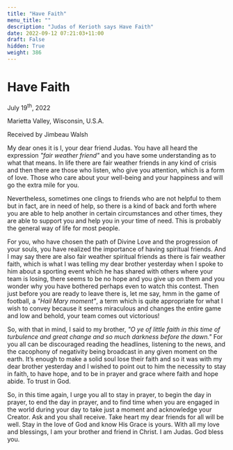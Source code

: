```yaml
---
title: "Have Faith"
menu_title: ""
description: "Judas of Kerioth says Have Faith"
date: 2022-09-12 07:21:03+11:00
draft: False
hidden: True
weight: 386
---
```

# Have Faith

July 19<sup>th</sup>, 2022

Marietta Valley, Wisconsin, U.S.A.

Received by Jimbeau Walsh   



My dear ones it is I, your dear friend Judas. You have all heard the expression *"fair weather friend"* and you have some understanding as to what that means. In life there are fair weather friends in any kind of crisis and then there are those who listen, who give you attention, which is a form of love. Those who care about your well-being and your happiness and will go the extra mile for you. 

Nevertheless, sometimes one clings to friends who are not helpful to them but in fact, are in need of help, so there is a kind of back and forth where you are able to help another in certain circumstances and other times, they are able to support you and help you in your time of need. This is probably the general way of life for most people. 

For you, who have chosen the path of Divine Love and the progression of your souls, you have realized the importance of having spiritual friends. And I may say there are also fair weather spiritual friends as there is fair weather faith, which is what I was telling my dear brother yesterday when I spoke to him about a sporting event which he has shared with others where your team is losing, there seems to be no hope and you give up on them and you wonder why you have bothered perhaps even to watch this contest. Then just before you are ready to leave there is, let me say, hmm in the game of football, a *"Hail Mary moment"*, a term which is quite appropriate for what I wish to convey because it seems miraculous and changes the entire game and low and behold, your team comes out victorious!
 
So, with that in mind, I said to my brother, *"O ye of little faith in this time of turbulence and great change and so much darkness before the dawn."* For you all can be discouraged reading the headlines, listening to the news, and the cacophony of negativity being broadcast in any given moment on the earth. It’s enough to make a solid soul lose their faith and so it was with my dear brother yesterday and I wished to point out to him the necessity to stay in faith, to have hope, and to be in prayer and grace where faith and hope abide. To trust in God. 

So, in this time again, I urge you all to stay in prayer, to begin the day in prayer, to end the day in prayer, and to find time when you are engaged in the world during your day to take just a moment and acknowledge your Creator. Ask and you shall receive. Take heart my dear friends for all will be well. Stay in the love of God and know His Grace is yours. With all my love and blessings, I am your brother and friend in Christ. I am Judas. God bless you. 